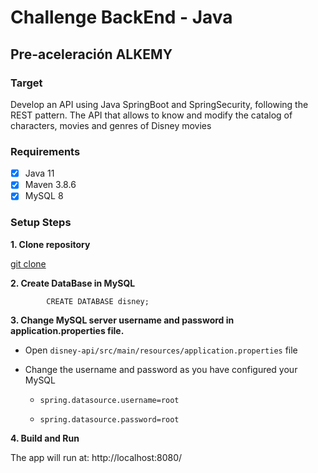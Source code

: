 # Challenge BackEnd - Java

## Pre-aceleración ALKEMY
    
    
### Target
  Develop an API using Java SpringBoot and SpringSecurity, following the REST pattern.
  The API that allows to know and modify the catalog of characters, movies and genres of Disney movies
  
### Requirements
  - [x]  Java 11
  - [x]  Maven 3.8.6
  - [x]  MySQL 8
  
### Setup Steps

**1. Clone repository**

  [git clone](https://github.com/vlambo3/pre-aceleracion-vanina-godoy) 


**2. Create DataBase in MySQL**
```mysql
        CREATE DATABASE disney;
```
        
**3. Change MySQL server username and password in application.properties file.**

  * Open  `disney-api/src/main/resources/application.properties` file
      
  * Change the username and password as you have configured your MySQL

      + `spring.datasource.username=root`
  
      + `spring.datasource.password=root`
      
**4. Build and Run**

  The app will run at: http://localhost:8080/  

